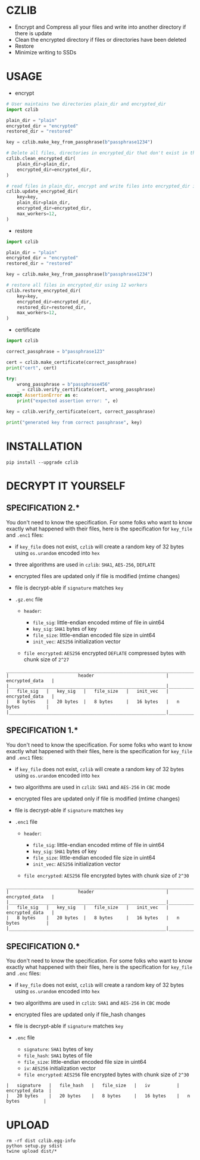 # CZLIB 

- Encrypt and Compress all your files and write into another directory if there is update
- Clean the encrypted directory if files or directories have been deleted
- Restore
- Minimize writing to SSDs

# USAGE

- encrypt

```python
# User maintains two directories plain_dir and encrypted_dir
import czlib

plain_dir = "plain"
encrypted_dir = "encrypted"
restored_dir = "restored"

key = czlib.make_key_from_passphrase(b"passphrase1234")

# Delete all files, directories in encrypted_dir that don't exist in the plain_dir
czlib.clean_encrypted_dir(
    plain_dir=plain_dir,
    encrypted_dir=encrypted_dir,
)

# read files in plain_dir, encrypt and write files into encrypted_dir if needed using 12 workers
czlib.update_encrypted_dir(
    key=key,
    plain_dir=plain_dir,
    encrypted_dir=encrypted_dir,
    max_workers=12,
)
```

- restore

```python
import czlib

plain_dir = "plain"
encrypted_dir = "encrypted"
restored_dir = "restored"

key = czlib.make_key_from_passphrase(b"passphrase1234")

# restore all files in encrypted_dir using 12 workers
czlib.restore_encrypted_dir(
    key=key,
    encrypted_dir=encrypted_dir,
    restored_dir=restored_dir,
    max_workers=12,
)
```

- certificate

```python
import czlib

correct_passphrase = b"passphrase123"

cert = czlib.make_certificate(correct_passphrase)
print("cert", cert)

try:
    wrong_passphrase = b"passphrase456"
    _ = czlib.verify_certificate(cert, wrong_passphrase)
except AssertionError as e:
    print("expected assertion error: ", e)

key = czlib.verify_certificate(cert, correct_passphrase)

print("generated key from correct passphrase", key)

```

# INSTALLATION

```shell
pip install --upgrade czlib 
```

# DECRYPT IT YOURSELF

## SPECIFICATION 2.*

You don't need to know the specification. For some folks who want to know exactly what happened with their files, here
is the specification for `key_file` and `.enc1` files:

- if `key_file` does not exist, `czlib` will create a random key of 32 bytes using `os.urandom` encoded into `hex`

- three algorithms are used in `czlib`: `SHA1`, `AES-256`, `DEFLATE`

- encrypted files are updated only if file is modified (mtime changes)

- file is decrypt-able if `signature` matches `key`

- `.gz.enc` file

    - `header`:
        - `file_sig`: little-endian encoded mtime of file in uint64
        - `key_sig`: `SHA1` bytes of key
        - `file_size`: little-endian encoded file size in uint64
        - `init_vec`: `AES256` initialization vector

    - `file encrypted`: `AES256` encrypted `DEFLATE` compressed bytes with chunk size of `2^27`

```
__________________________________________________________________________________
|                          header                           |   encrypted_data   |
|___________________________________________________________|____________________|
|   file_sig   |   key_sig   |   file_size   |   init_vec   |   encrypted_data   |
|   8 bytes    |   20 bytes  |   8 bytes     |   16 bytes   |   n bytes          |
|___________________________________________________________|____________________|
```
## SPECIFICATION 1.*

You don't need to know the specification. For some folks who want to know exactly what happened with their files, here
is the specification for `key_file` and `.enc1` files:

- if `key_file` does not exist, `czlib` will create a random key of 32 bytes using `os.urandom` encoded into `hex`

- two algorithms are used in `czlib`: `SHA1` and `AES-256` in `CBC` mode

- encrypted files are updated only if file is modified (mtime changes)

- file is decrypt-able if `signature` matches `key`

- `.enc1` file

    - `header`:
        - `file_sig`: little-endian encoded mtime of file in uint64
        - `key_sig`: `SHA1` bytes of key
        - `file_size`: little-endian encoded file size in uint64
        - `init_vec`: `AES256` initialization vector

    - `file encrypted`: `AES256` file encrypted bytes with chunk size of `2^30`

```
__________________________________________________________________________________
|                          header                           |   encrypted_data   |
|___________________________________________________________|____________________|
|   file_sig   |   key_sig   |   file_size   |   init_vec   |   encrypted_data   |
|   8 bytes    |   20 bytes  |   8 bytes     |   16 bytes   |   n bytes          |
|___________________________________________________________|____________________|
```

## SPECIFICATION 0.*

You don't need to know the specification. For some folks who want to know exactly what happened with their files, here
is the specification for `key_file` and `.enc` files:

- if `key_file` does not exist, `czlib` will create a random key of 32 bytes using `os.urandom` encoded into `hex`

- two algorithms are used in `czlib`: `SHA1` and `AES-256` in `CBC` mode

- encrypted files are updated only if file_hash changes

- file is decrypt-able if `signature` matches `key`

- `.enc` file

    - `signature`: `SHA1` bytes of key
    - `file_hash`: `SHA1` bytes of file
    - `file_size`: little-endian encoded file size in uint64
    - `iv`: `AES256` initialization vector
    - `file encrypted`: `AES256` file encrypted bytes with chunk size of `2^30`

```
|   signature   |   file_hash   |   file_size   |   iv          |   encrypted_data  |
|   20 bytes    |   20 bytes    |   8 bytes     |   16 bytes    |   n bytes         |
```

# UPLOAD

```shell
rm -rf dist czlib.egg-info
python setup.py sdist
twine upload dist/*
```
